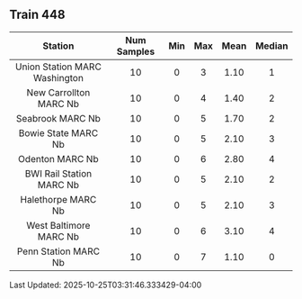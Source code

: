 ## Train 448

| Station | Num Samples | Min | Max | Mean | Median |
| :-----: | :---------: | :-: | :-: | :--: | :----: |
| Union Station MARC Washington | 10 | 0 | 3 | 1.10 | 1 |
| New Carrollton MARC Nb | 10 | 0 | 4 | 1.40 | 2 |
| Seabrook MARC Nb | 10 | 0 | 5 | 1.70 | 2 |
| Bowie State MARC Nb | 10 | 0 | 5 | 2.10 | 3 |
| Odenton MARC Nb | 10 | 0 | 6 | 2.80 | 4 |
| BWI Rail Station MARC Nb | 10 | 0 | 5 | 2.10 | 2 |
| Halethorpe MARC Nb | 10 | 0 | 5 | 2.10 | 3 |
| West Baltimore MARC Nb | 10 | 0 | 6 | 3.10 | 4 |
| Penn Station MARC Nb | 10 | 0 | 7 | 1.10 | 0 |


Last Updated: 2025-10-25T03:31:46.333429-04:00